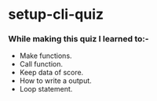 # setup-cli-quiz

### While making this quiz I learned to:-
 - Make functions.
 - Call function.
 - Keep data of score.
 - How to write a output.
 - Loop statement.
